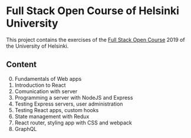 
# Full Stack Open Course of Helsinki University

This project contains the exercises of the [Full Stack Open Course](https://fullstackopen.com/en/) 2019 of the University of Helsinki.

## Content
 0. Fundamentals of Web apps
 1. Introduction to React
 2. Comunication with server
 3. Programming a server with NodeJS and Express
 4. Testing Express servers, user administration
 5. Testing React apps, custom hooks
 6. State management with Redux
 7. React router, styling app with CSS and webpack
 8. GraphQL

